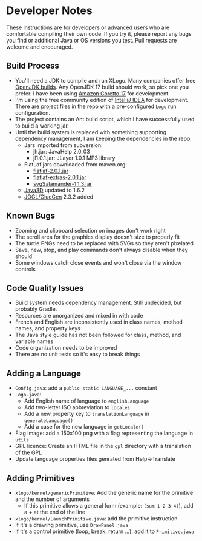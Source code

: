 # Developer Notes

These instructions are for developers or advanced users who are comfortable compiling their own code. If you try it, please report any bugs you find or additional Java or OS versions you test. Pull requests are welcome and encouraged.

## Build Process

- You'll need a JDK to compile and run XLogo. Many companies offer free [OpenJDK builds](https://sdkman.io/jdks). Any OpenJDK 17 build should work, so pick one you prefer.  I have been using [Amazon Coretto 17](https://aws.amazon.com/corretto) for development.
- I'm using the free community edition of [IntelliJ IDEA](https://www.jetbrains.com/idea/download/) for development. There are project files in the repo with a pre-configured `Logo` run configuration.
- The project contains an Ant build script, which I have successfully used to build a working jar. 
- Until the build system is replaced with something supporting dependency management, I am keeping the dependencies in the repo.
  - Jars imported from subversion:
    - jh.jar: JavaHelp 2.0_03
    - jl1.0.1.jar: JLayer 1.0.1 MP3 library
  - FlatLaf jars downloaded from maven.org:
    - [flatlaf-2.0.1.jar](https://search.maven.org/artifact/com.formdev/flatlaf/2.0.1/jar)
    - [flatlaf-extras-2.0.1.jar](https://search.maven.org/artifact/com.formdev/flatlaf-extras/2.0.1/jar)
    - [svgSalamander-1.1.3.jar](https://search.maven.org/artifact/com.formdev/svgSalamander/1.1.3/jar)
  - [Java3D](https://github.com/hharrison/java3d-core) updated to 1.6.2
  - [JOGL/GlueGen](https://jogamp.org/) 2.3.2 added

## Known Bugs
- Zooming and clipboard selection on images don't work right
- The scroll area for the graphics display doesn't size to properly fit
- The turtle PNGs need to be replaced with SVGs so they aren't pixelated
- Save, new, stop, and play commands don't always disable when they should
- Some windows catch close events and won't close via the window controls

## Code Quality Issues
- Build system needs dependency management. Still undecided, but probably Gradle.
- Resources are unorganized and mixed in with code
- French and English are inconsistently used in class names, method names, and property keys
- The Java style guide has not been followed for class, method, and variable names
- Code organization needs to be improved
- There are no unit tests so it's easy to break things

## Adding a Language
- `Config.java`: add a `public static LANGUAGE_...` constant 
- `Logo.java`:
  - Add English name of language to `englishLanguage`
  - Add two-letter ISO abbreviation to `locales`
  - Add a new property key to `translationLanguage` in `generateLanguage()`
  - Add a case for the new language in `getLocale()`
- Flag image: add a 150x100 png with a flag representing the language in `utils`
- GPL licence: Create an HTML file in the `gpl` directory with a translation of the GPL 
- Update language properties files genrated from Help->Translate

## Adding Primitives
- `xlogo/kernel/genericPrimitive`: Add the generic name for the primitive and the number of arguments 
  - If this primitive allows a general form (example: `(sum 1 2 3 4)`), add a + at the end of the line
- `xlogo/kernel/LaunchPrimitive.java`: add the primitive instruction
- If it's a drawing primitive, use `DrawPanel.java`
- If it's a control primitive (loop, break, return ...), add it to `Primitive.java` 